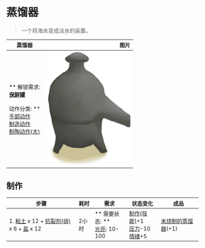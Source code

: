 # 蒸馏器  
> 一个将海水变成淡水的装置。  
  
  蒸馏器  |   图片   
 ----  |  ----:   
 ** 解锁需求: **<br>[保鲜罐](ClayPotCoolerUndeployed.md)<br><br>** 动作分类: **<br>[手部动作](HandAction.md)<br>[制造动作](CraftAction.md)<br>[制陶动作(大)](PotteryActionMajor.md)  |  <img decoding="async" src="Sprite/Alembic.png" href="a.md" style="max-width:300px;max-height:300px;">   
  
## 制作  
步骤  |  耗时  |  需求  |  状态变化  |  成品  
----  |  ----  |  ----  |  ----  |  ----  
1. [粘土](Clay.md) x 12 + [抗裂剂(组)](GpTag_Temper.md) x 6 + [盐](Salt.md) x 12  |  2小时  |  ** 需要状态: **<br>[光亮](Light.md): 10-100  |  [制作(技能)](Skill_Crafting.md)+1<br>[压力](Stress.md)-10<br>[情绪](Morale.md)+5  |  [未烧制的蒸馏器](AlembicUnfired.md)(+1)  


<script>document.title="蒸馏器 - 卡牌生存百科 Card Survival Wiki";</script>
